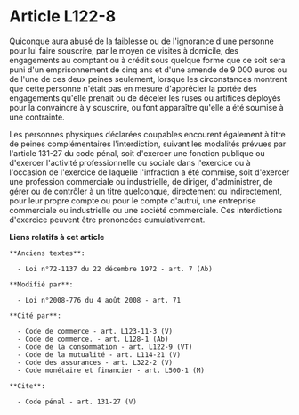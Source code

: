 # Article L122-8

Quiconque aura abusé de la faiblesse ou de l'ignorance d'une personne pour lui faire souscrire, par le moyen de visites à
domicile, des engagements au comptant ou à crédit sous quelque forme que ce soit sera puni d'un emprisonnement de cinq ans et
d'une amende de 9 000 euros ou de l'une de ces deux peines seulement, lorsque les circonstances montrent que cette personne
n'était pas en mesure d'apprécier la portée des engagements qu'elle prenait ou de déceler les ruses ou artifices déployés
pour la convaincre à y souscrire, ou font apparaître qu'elle a été soumise à une contrainte. 

Les personnes physiques déclarées coupables encourent également à titre de peines complémentaires l'interdiction, suivant les
modalités prévues par l'article 131-27 du code pénal, soit d'exercer une fonction publique ou d'exercer l'activité
professionnelle ou sociale dans l'exercice ou à l'occasion de l'exercice de laquelle l'infraction a été commise, soit
d'exercer une profession commerciale ou industrielle, de diriger, d'administrer, de gérer ou de contrôler à un titre
quelconque, directement ou indirectement, pour leur propre compte ou pour le compte d'autrui, une entreprise commerciale ou
industrielle ou une société commerciale. Ces interdictions d'exercice peuvent être prononcées cumulativement.

**Liens relatifs à cet article**

	**Anciens textes**:

	  - Loi n°72-1137 du 22 décembre 1972 - art. 7 (Ab)

	**Modifié par**:

	  - Loi n°2008-776 du 4 août 2008 - art. 71

	**Cité par**:

	  - Code de commerce - art. L123-11-3 (V)
	  - Code de commerce. - art. L128-1 (Ab)
	  - Code de la consommation - art. L122-9 (VT)
	  - Code de la mutualité - art. L114-21 (V)
	  - Code des assurances - art. L322-2 (V)
	  - Code monétaire et financier - art. L500-1 (M)

	**Cite**:

	  - Code pénal - art. 131-27 (V)
